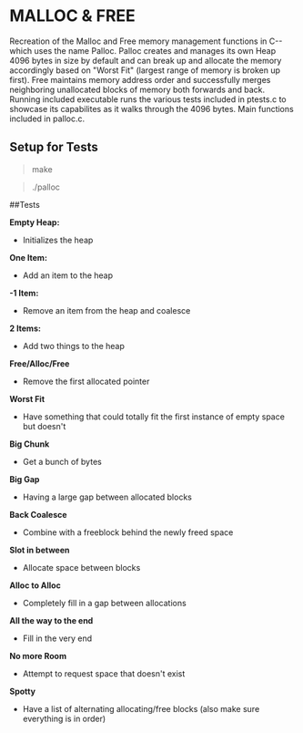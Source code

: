 # MALLOC & FREE

Recreation of the Malloc and Free memory management functions in C--which uses the name Palloc. Palloc creates and manages its own Heap 4096 bytes in size by default and can break up and allocate the memory accordingly based on "Worst Fit" (largest range of memory is broken up first). Free maintains memory address order and successfully merges neighboring unallocated blocks of memory both forwards and back. Running included executable runs the various tests included in ptests.c to showcase its capabilites as it walks through the 4096 bytes. Main functions included in palloc.c.

## Setup for Tests
> make

> ./palloc

##Tests

**Empty Heap:**
- Initializes the heap

**One Item:**
- Add an item to the heap

**-1 Item:**
- Remove an item from the heap and coalesce

**2 Items:**
- Add two things to the heap

**Free/Alloc/Free**
- Remove the first allocated pointer

**Worst Fit**
- Have something that could totally fit the first instance of empty space but doesn't

**Big Chunk**
- Get a bunch of bytes

**Big Gap**
- Having a large gap between allocated blocks

**Back Coalesce**
- Combine with a freeblock behind the newly freed space

**Slot in between**
- Allocate space between blocks

**Alloc to Alloc**
- Completely fill in a gap between allocations

**All the way to the end**
- Fill in the very end

**No more Room**
- Attempt to request space that doesn't exist

**Spotty**
- Have a list of alternating allocating/free blocks (also make sure everything is in order)
